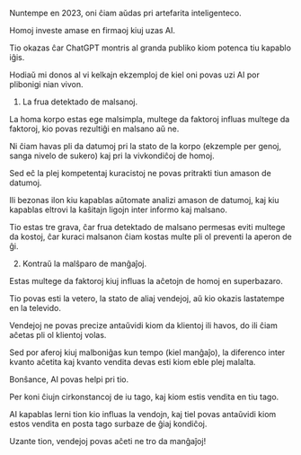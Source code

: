 Nuntempe en 2023, oni ĉiam aŭdas pri artefarita inteligenteco.

Homoj investe amase en firmaoj kiuj uzas AI.

Tio okazas ĉar ChatGPT montris al granda publiko kiom potenca tiu kapablo iĝis.

Hodiaŭ mi donos al vi kelkajn ekzemploj de kiel oni povas uzi AI por plibonigi nian vivon.

1) La frua detektado de malsanoj.

La homa korpo estas ege malsimpla, multege da faktoroj influas multege da faktoroj, kio povas rezultiĝi en malsano aŭ ne.

Ni ĉiam havas pli da datumoj pri la stato de la korpo (ekzemple per genoj, sanga nivelo de sukero) kaj pri la vivkondiĉoj de homoj.

Sed eĉ la plej kompetentaj kuracistoj ne povas pritrakti tiun amason de datumoj.

Ili bezonas ilon kiu kapablas aŭtomate analizi amason de datumoj, kaj kiu kapablas eltrovi la kaŝitajn ligojn inter informo kaj malsano.

Tio estas tre grava, ĉar frua detektado de malsano permesas eviti multege da kostoj, ĉar kuraci malsanon ĉiam kostas multe pli ol preventi la aperon de ĝi.

2) Kontraŭ la malŝparo de manĝaĵoj.

Estas multege da faktoroj kiuj influas la aĉetojn de homoj en superbazaro.

Tio povas esti la vetero, la stato de aliaj vendejoj, aŭ kio okazis lastatempe en la televido.

Vendejoj ne povas precize antaŭvidi kiom da klientoj ili havos, do ili ĉiam aĉetas pli ol klientoj volas.

Sed por aferoj kiuj malboniĝas kun tempo (kiel manĝaĵo), la diferenco inter kvanto aĉetita kaj kvanto vendita devas esti kiom eble plej malalta.

Bonŝance, AI povas helpi pri tio.

Per koni ĉiujn cirkonstancoj de iu tago, kaj kiom estis vendita en tiu tago.

AI kapablas lerni tion kio influas la vendojn, kaj tiel povas antaŭvidi kiom estos vendita en posta tago surbaze de ĝiaj kondiĉoj.

Uzante tion, vendejoj povas aĉeti ne tro da manĝaĵoj!